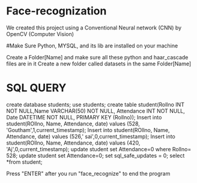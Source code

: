# Face-recognization
We  created this project using a Conventional Neural network (CNN) by OpenCV (Computer Vision)

#Make Sure Python, MYSQL, and its lib are installed on your machine 

Create a Folder[Name] and make sure all these python and haar_cascade files  are in it
Create a new folder called datasets in the same Folder[Name]


# SQL QUERY 

create database students;
use  students;
create table student(Rollno INT NOT NULL,Name VARCHAR(50) NOT NULL,
                     Attendance INT NOT NULL, Date DATETIME NOT NULL,
					 PRIMARY KEY (Rollno));
Insert into student(ROllno, Name, Attendance, date) 
				    values (528, 'Goutham',1,current_timestamp);
Insert into student(ROllno, Name, Attendance, date) 
				    values (526,' sai',0,current_timestamp);
Insert into student(ROllno, Name, Attendance, date) 
				    values (420, 'Aj',0,current_timestamp);
update student set Attendance=0 where Rollno= 528;
update student set Attendance=0;
set sql_safe_updates = 0;
select *from  student;


Press "ENTER" after you run "face_recognize" to end the program 



